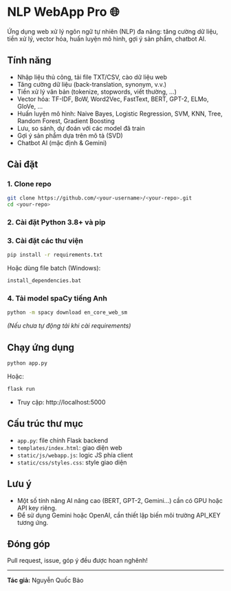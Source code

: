 # NLP WebApp Pro 🌐

Ứng dụng web xử lý ngôn ngữ tự nhiên (NLP) đa năng: tăng cường dữ liệu, tiền xử lý, vector hóa, huấn luyện mô hình, gợi ý sản phẩm, chatbot AI.

## Tính năng

- Nhập liệu thủ công, tải file TXT/CSV, cào dữ liệu web
- Tăng cường dữ liệu (back-translation, synonym, v.v.)
- Tiền xử lý văn bản (tokenize, stopwords, viết thường, ...)
- Vector hóa: TF-IDF, BoW, Word2Vec, FastText, BERT, GPT-2, ELMo, GloVe, ...
- Huấn luyện mô hình: Naive Bayes, Logistic Regression, SVM, KNN, Tree, Random Forest, Gradient Boosting
- Lưu, so sánh, dự đoán với các model đã train
- Gợi ý sản phẩm dựa trên mô tả (SVD)
- Chatbot AI (mặc định & Gemini)

## Cài đặt

### 1. Clone repo

```bash
git clone https://github.com/<your-username>/<your-repo>.git
cd <your-repo>
```

### 2. Cài đặt Python 3.8+ và pip

### 3. Cài đặt các thư viện

```bash
pip install -r requirements.txt
```
Hoặc dùng file batch (Windows):

```bash
install_dependencies.bat
```

### 4. Tải model spaCy tiếng Anh

```bash
python -m spacy download en_core_web_sm
```
*(Nếu chưa tự động tải khi cài requirements)*

## Chạy ứng dụng

```bash
python app.py
```
Hoặc:
```bash
flask run
```

- Truy cập: http://localhost:5000

## Cấu trúc thư mục

- `app.py`: file chính Flask backend
- `templates/index.html`: giao diện web
- `static/js/webapp.js`: logic JS phía client
- `static/css/styles.css`: style giao diện

## Lưu ý

- Một số tính năng AI nâng cao (BERT, GPT-2, Gemini...) cần có GPU hoặc API key riêng.
- Để sử dụng Gemini hoặc OpenAI, cần thiết lập biến môi trường API_KEY tương ứng.

## Đóng góp

Pull request, issue, góp ý đều được hoan nghênh!

---

**Tác giả:** Nguyễn Quốc Bảo
